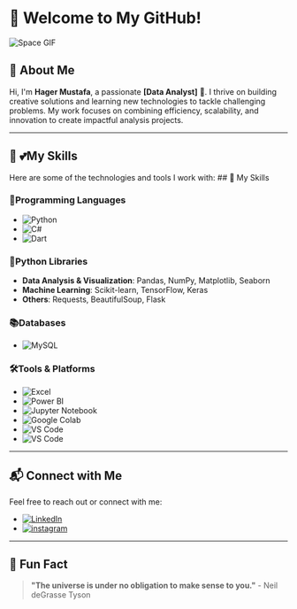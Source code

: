 # 🌌 Welcome to My GitHub!  

![Space GIF](https://media.giphy.com/media/26AHONQ79FdWZhAI0/giphy.gif)  

## 👋 About Me  
Hi, I'm **Hager Mustafa**, a passionate **[Data Analyst]** 🚀. I thrive on building creative solutions and learning new technologies to tackle challenging problems. My work focuses on combining efficiency, scalability, and innovation to create impactful analysis projects.  

---

## 🚀 💕My Skills  
Here are some of the technologies and tools I work with: ## 🚀 My Skills  

### **🎇Programming Languages**  
- ![Python](https://img.shields.io/badge/-Python-3776AB?logo=python&logoColor=white)  
- ![C#](https://img.shields.io/badge/-C%23-239120?logo=csharp&logoColor=white)  
- ![Dart](https://img.shields.io/badge/-Dart-0175C2?logo=dart&logoColor=white)  

### **🐍Python Libraries**  
- **Data Analysis & Visualization**: Pandas, NumPy, Matplotlib, Seaborn  
- **Machine Learning**: Scikit-learn, TensorFlow, Keras  
- **Others**: Requests, BeautifulSoup, Flask  

### **📚Databases**  
- ![MySQL](https://img.shields.io/badge/-MySQL-4479A1?logo=mysql&logoColor=white)  

### **🛠️Tools & Platforms**  
- ![Excel](https://img.shields.io/badge/-Microsoft%20Excel-217346?logo=microsoft-excel&logoColor=white)  
- ![Power BI](https://img.shields.io/badge/-Power%20BI-F2C811?logo=power-bi&logoColor=black)  
- ![Jupyter Notebook](https://img.shields.io/badge/-Jupyter%20Notebook-F37626?logo=jupyter&logoColor=white)  
- ![Google Colab](https://img.shields.io/badge/-Google%20Colab-F9AB00?logo=google-colab&logoColor=black)  
- ![VS Code](https://img.shields.io/badge/-VS%20Code-007ACC?logo=visualstudiocode&logoColor=white)  
- ![VS Code](https://img.shields.io/badge/-VS%20Code-663399?logo=visualstudiocode&logoColor=white)  

---

## 📬 Connect with Me  
Feel free to reach out or connect with me:  
- [![LinkedIn]([https://img.shields.io/badge/-LinkedIn-0077B5?logo=linkedin&logoColor=white)](https://www.linkedin.com/in/your-profile](https://www.linkedin.com/in/hajerr-mustafa?utm_source=share&utm_campaign=share_via&utm_content=profile&utm_medium=ios_app))  
- [![instagram]([https://img.shields.io/badge/-Twitter-1DA1F2?logo=twitter&logoColor=white)](https://twitter.com/your-handle](https://www.instagram.com/hagerrmu/profilecard/?igsh=MXJseWRucWx0M2JlbQ==))  


---

## 🌠 Fun Fact  
> **"The universe is under no obligation to make sense to you."** - Neil deGrasse Tyson  

